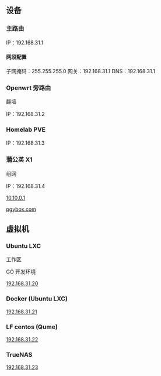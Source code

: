 ## 设备

### 主路由

IP：192.168.31.1

#### 网段配置

子网掩码：255.255.255.0
网关：192.168.31.1
DNS：192.168.31.1

### Openwrt 旁路由

翻墙

IP：192.168.31.2

### Homelab PVE

IP：192.168.31.3

### 蒲公英 X1

组网

IP：192.168.31.4

[10.10.0.1](10.10.0.1)

[pgybox.com](pgybox.com)

## 虚拟机

### Ubuntu LXC

工作区

GO 开发环境

[192.168.31.20](192.168.31.20)

### Docker (Ubuntu LXC)

[192.168.31.21](192.168.31.21)

### LF centos (Qume)

[192.168.31.22](192.168.31.22)

### TrueNAS

[192.168.31.23](192.168.31.23)